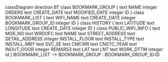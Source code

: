 classDiagram
direction BT
class BOOKMARK_GROUP {
text NAME
integer ORDERS
text CREATE_DATE
text MODIFIED_DATE
integer ID
}
class BOOKMARK_LIST {
text WIFI_NAME
text CREATE_DATE
integer BOOKMARK_GROUP_ID
integer ID
}
class HISTORY {
text LATITUDE
text LONGITUDE
text CREATE_DATE
integer ID
}
class PUBLIC_WIFI_INFO {
text MGR_NO
text WRDOFC
text NAME
text STREET_ADDRESS
text DETAIL_ADDRESS
integer INSTALL_FLOOR
text INSTALL_TYPE
text INSTALL_MBY
text SVC_SE
text CMCWR
text CNSTC_YEAR
text INOUT_DOOR
integer REMARS3
text LAT
text LNT
text WORK_DTTM
integer id
}
BOOKMARK_LIST  -->  BOOKMARK_GROUP : BOOKMARK_GROUP_ID:ID
